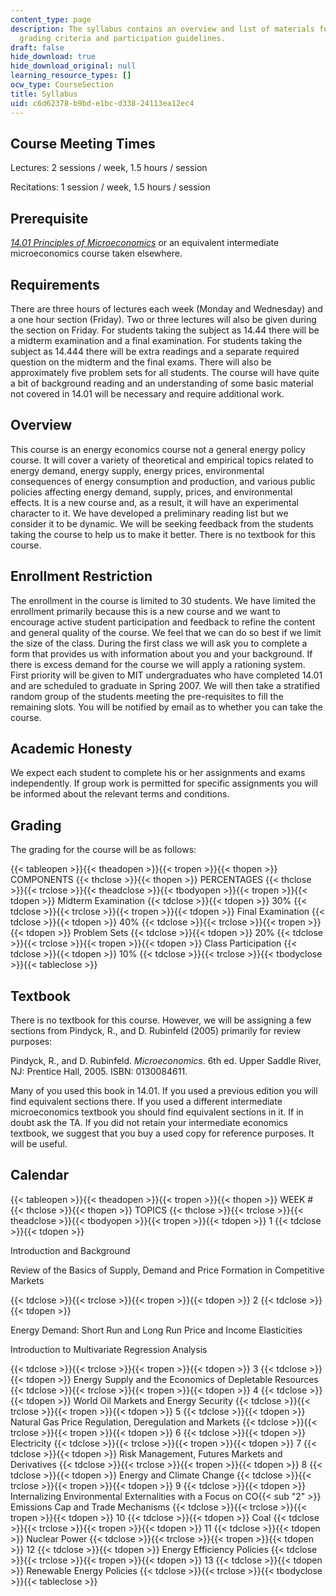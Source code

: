 ```yaml
---
content_type: page
description: The syllabus contains an overview and list of materials for the course,
  grading criteria and participation guidelines.
draft: false
hide_download: true
hide_download_original: null
learning_resource_types: []
ocw_type: CourseSection
title: Syllabus
uid: c6d62378-b9bd-e1bc-d338-24113ea12ec4
---
```

## Course Meeting Times

Lectures: 2 sessions / week, 1.5 hours / session

Recitations: 1 session / week, 1.5 hours / session

## Prerequisite

[_14.01 Principles of Microeconomics_](https://ocw.mit.edu/courses/economics/14-01-principles-of-microeconomics-fall-2018/) or an equivalent intermediate microeconomics course taken elsewhere.

## Requirements

There are three hours of lectures each week (Monday and Wednesday) and a one hour section (Friday). Two or three lectures will also be given during the section on Friday. For students taking the subject as 14.44 there will be a midterm examination and a final examination. For students taking the subject as 14.444 there will be extra readings and a separate required question on the midterm and the final exams. There will also be approximately five problem sets for all students. The course will have quite a bit of background reading and an understanding of some basic material not covered in 14.01 will be necessary and require additional work.

## Overview

This course is an energy economics course not a general energy policy course. It will cover a variety of theoretical and empirical topics related to energy demand, energy supply, energy prices, environmental consequences of energy consumption and production, and various public policies affecting energy demand, supply, prices, and environmental effects. It is a new course and, as a result, it will have an experimental character to it. We have developed a preliminary reading list but we consider it to be dynamic. We will be seeking feedback from the students taking the course to help us to make it better. There is no textbook for this course.

## Enrollment Restriction

The enrollment in the course is limited to 30 students. We have limited the enrollment primarily because this is a new course and we want to encourage active student participation and feedback to refine the content and general quality of the course. We feel that we can do so best if we limit the size of the class. During the first class we will ask you to complete a form that provides us with information about you and your background. If there is excess demand for the course we will apply a rationing system. First priority will be given to MIT undergraduates who have completed 14.01 and are scheduled to graduate in Spring 2007. We will then take a stratified random group of the students meeting the pre-requisites to fill the remaining slots. You will be notified by email as to whether you can take the course.

## Academic Honesty

We expect each student to complete his or her assignments and exams independently. If group work is permitted for specific assignments you will be informed about the relevant terms and conditions.

## Grading

The grading for the course will be as follows:

{{< tableopen >}}{{< theadopen >}}{{< tropen >}}{{< thopen >}}
COMPONENTS
{{< thclose >}}{{< thopen >}}
PERCENTAGES
{{< thclose >}}{{< trclose >}}{{< theadclose >}}{{< tbodyopen >}}{{< tropen >}}{{< tdopen >}}
Midterm Examination
{{< tdclose >}}{{< tdopen >}}
30%
{{< tdclose >}}{{< trclose >}}{{< tropen >}}{{< tdopen >}}
Final Examination
{{< tdclose >}}{{< tdopen >}}
40%
{{< tdclose >}}{{< trclose >}}{{< tropen >}}{{< tdopen >}}
Problem Sets
{{< tdclose >}}{{< tdopen >}}
20%
{{< tdclose >}}{{< trclose >}}{{< tropen >}}{{< tdopen >}}
Class Participation
{{< tdclose >}}{{< tdopen >}}
10%
{{< tdclose >}}{{< trclose >}}{{< tbodyclose >}}{{< tableclose >}}

## Textbook

There is no textbook for this course. However, we will be assigning a few sections from Pindyck, R., and D. Rubinfeld (2005) primarily for review purposes:

Pindyck, R., and D. Rubinfeld. _Microeconomics_. 6th ed. Upper Saddle River, NJ: Prentice Hall, 2005. ISBN: 0130084611.

Many of you used this book in 14.01. If you used a previous edition you will find equivalent sections there. If you used a different intermediate microeconomics textbook you should find equivalent sections in it. If in doubt ask the TA. If you did not retain your intermediate economics textbook, we suggest that you buy a used copy for reference purposes. It will be useful.

## Calendar

{{< tableopen >}}{{< theadopen >}}{{< tropen >}}{{< thopen >}}
WEEK #
{{< thclose >}}{{< thopen >}}
TOPICS
{{< thclose >}}{{< trclose >}}{{< theadclose >}}{{< tbodyopen >}}{{< tropen >}}{{< tdopen >}}
1
{{< tdclose >}}{{< tdopen >}}

Introduction and Background

Review of the Basics of Supply, Demand and Price Formation in Competitive Markets

{{< tdclose >}}{{< trclose >}}{{< tropen >}}{{< tdopen >}}
2
{{< tdclose >}}{{< tdopen >}}

Energy Demand: Short Run and Long Run Price and Income Elasticities

Introduction to Multivariate Regression Analysis

{{< tdclose >}}{{< trclose >}}{{< tropen >}}{{< tdopen >}}
3
{{< tdclose >}}{{< tdopen >}}
Energy Supply and the Economics of Depletable Resources
{{< tdclose >}}{{< trclose >}}{{< tropen >}}{{< tdopen >}}
4
{{< tdclose >}}{{< tdopen >}}
World Oil Markets and Energy Security
{{< tdclose >}}{{< trclose >}}{{< tropen >}}{{< tdopen >}}
5
{{< tdclose >}}{{< tdopen >}}
Natural Gas Price Regulation, Deregulation and Markets
{{< tdclose >}}{{< trclose >}}{{< tropen >}}{{< tdopen >}}
6
{{< tdclose >}}{{< tdopen >}}
Electricity
{{< tdclose >}}{{< trclose >}}{{< tropen >}}{{< tdopen >}}
7
{{< tdclose >}}{{< tdopen >}}
Risk Management, Futures Markets and Derivatives
{{< tdclose >}}{{< trclose >}}{{< tropen >}}{{< tdopen >}}
8
{{< tdclose >}}{{< tdopen >}}
Energy and Climate Change
{{< tdclose >}}{{< trclose >}}{{< tropen >}}{{< tdopen >}}
9
{{< tdclose >}}{{< tdopen >}}
Internalizing Environmental Externalities with a Focus on CO{{< sub "2" >}} Emissions Cap and Trade Mechanisms
{{< tdclose >}}{{< trclose >}}{{< tropen >}}{{< tdopen >}}
10
{{< tdclose >}}{{< tdopen >}}
Coal
{{< tdclose >}}{{< trclose >}}{{< tropen >}}{{< tdopen >}}
11
{{< tdclose >}}{{< tdopen >}}
Nuclear Power
{{< tdclose >}}{{< trclose >}}{{< tropen >}}{{< tdopen >}}
12
{{< tdclose >}}{{< tdopen >}}
Energy Efficiency Policies
{{< tdclose >}}{{< trclose >}}{{< tropen >}}{{< tdopen >}}
13
{{< tdclose >}}{{< tdopen >}}
Renewable Energy Policies
{{< tdclose >}}{{< trclose >}}{{< tbodyclose >}}{{< tableclose >}}